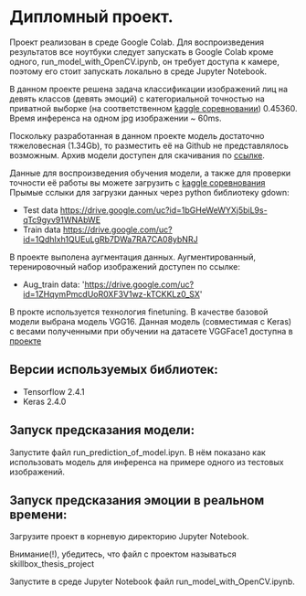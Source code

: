 # Дипломный проект.
Проект реализован в среде Google Colab. Для воспроизведения результатов все ноутбуки следует запускать в Google Colab кроме одного, run_model_with_OpenCV.ipynb, он требует доступа к камере, поэтому его стоит запускать локально в среде Jupyter Notebook.

В данном проекте решена задача классификации изображений лиц на девять классов (девять эмоций) с категориальной точностью на приватной выборке (на соответственном [kaggle соревновании](https://www.kaggle.com/c/skillbox-computer-vision-project)) 0.45360. Время инференса на одном jpg изображении ~ 60ms.

Поскольку разработанная в данном проекте модель достаточно тяжеловесная (1.34Gb), то разместить её на Github не представлялось возможным. Архив модели доступен для скачивания по [ссылке](https://drive.google.com/uc?id=1-HDQxtpZKGuKWQhsiDANyc41SL_CwHdU).

Данные для воспроизведения обучения модели, а также для проверки точности её работы вы можете загрузить с [kaggle соревнования](https://www.kaggle.com/c/skillbox-computer-vision-project/data)
Прымые сслыки для загрузки данных через python библиотеку gdown:
* Test data https://drive.google.com/uc?id=1bGHeWeWYXj5biL9s-qTc9gyv91WNAbWE
* Train data  https://drive.google.com/uc?id=1QdhIxh1QUEuLgRb7DWa7RA7CA08ybNRJ

В проекте выполена аугментация данных. Аугментированный, теренировочный набор изображений доступен по ссылке:
* Aug_train data: 'https://drive.google.com/uc?id=1ZHqymPmcdUoR0XF3V1wz-kTCKKLz0_SX'

В прокте используется технология finetuning. В качестве базовой модели выбрана модель VGG16. Данная модель (совместимая с Keras) с весами полученными при обучении на датасете VGGFace1 доступна в  [проекте](https://github.com/rcmalli/keras-vggface)

## Версии используемых библиотек:
 * Tensorflow 2.4.1
 * Keras 2.4.0

## Запуск предсказания модели:
Запустите файл run_prediction_of_model.ipyn. В нём показано как использовать модель для инференса на примере одного из тестовых изображений.

## Запуск предсказания эмоции в реальном времени:
Загрузите проект в корневую директорию Jupyter Notebook.

Внимание(!), убедитесь, что файл с проектом называться skillbox_thesis_project

Запустите в среде Jupyter Notebook файл run_model_with_OpenCV.ipynb. 
